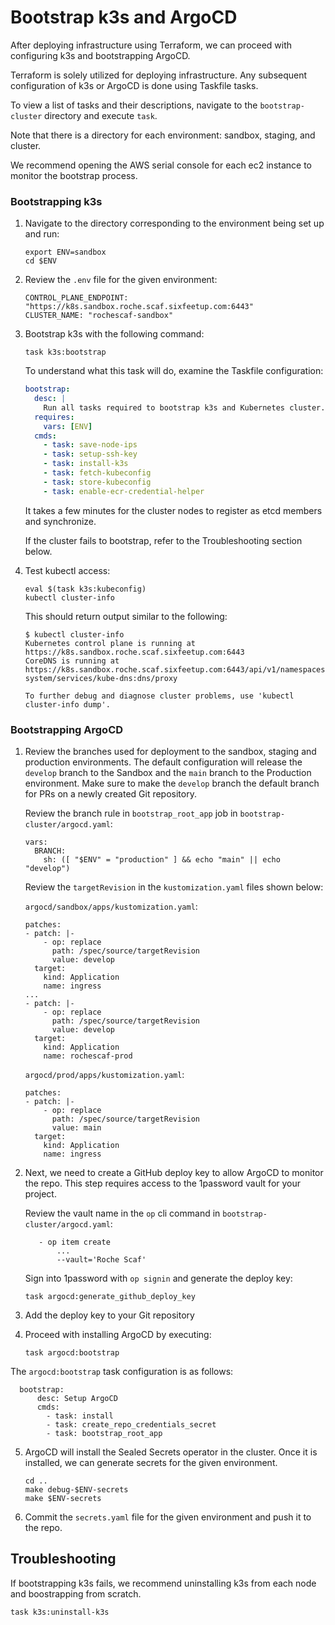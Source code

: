 # Bootstrap k3s and ArgoCD

After deploying infrastructure using Terraform, we can proceed with configuring
k3s and bootstrapping ArgoCD.

Terraform is solely utilized for deploying infrastructure. Any subsequent
configuration of k3s or ArgoCD is done using Taskfile tasks.

To view a list of tasks and their descriptions, navigate to the
`bootstrap-cluster` directory and execute `task`.

Note that there is a directory for each environment: sandbox, staging, and
cluster.

We recommend opening the AWS serial console for each ec2 instance to monitor the
bootstrap process.

### Bootstrapping k3s

1. Navigate to the directory corresponding to the environment being set up and
   run:

   ```shell
   export ENV=sandbox
   cd $ENV
   ```

2. Review the `.env` file for the given environment:

   ```shell
   CONTROL_PLANE_ENDPOINT: "https://k8s.sandbox.roche.scaf.sixfeetup.com:6443"
   CLUSTER_NAME: "rochescaf-sandbox"
   ```
3. Bootstrap k3s with the following command:

   ```
   task k3s:bootstrap
   ```

   To understand what this task will do, examine the Taskfile configuration:

   ```yaml
   bootstrap:
     desc: |
       Run all tasks required to bootstrap k3s and Kubernetes cluster.
     requires:
       vars: [ENV]
     cmds:
       - task: save-node-ips
       - task: setup-ssh-key
       - task: install-k3s
       - task: fetch-kubeconfig
       - task: store-kubeconfig
       - task: enable-ecr-credential-helper
   ```

   It takes a few minutes for the cluster nodes to register as etcd
   members and synchronize.

   If the cluster fails to bootstrap, refer to the Troubleshooting section
   below.

4. Test kubectl access:

   ```shell
   eval $(task k3s:kubeconfig)
   kubectl cluster-info
   ```

   This should return output similar to the following:

   ```shell
   $ kubectl cluster-info
   Kubernetes control plane is running at https://k8s.sandbox.roche.scaf.sixfeetup.com:6443
   CoreDNS is running at https://k8s.sandbox.roche.scaf.sixfeetup.com:6443/api/v1/namespaces/kube-system/services/kube-dns:dns/proxy

   To further debug and diagnose cluster problems, use 'kubectl cluster-info dump'.
   ```

### Bootstrapping ArgoCD

1. Review the branches used for deployment to the sandbox, staging and
   production environments. The default configuration will release the `develop`
   branch to the Sandbox and the `main` branch to the Production environment.
   Make sure to make the `develop` branch the default branch for PRs on a newly
   created Git repository.

   Review the branch rule in `bootstrap_root_app` job in
   `bootstrap-cluster/argocd.yaml`:

   ```
   vars:
     BRANCH:
       sh: ([ "$ENV" = "production" ] && echo "main" || echo "develop")
   ```

   Review the `targetRevision` in the `kustomization.yaml` files shown below:

   `argocd/sandbox/apps/kustomization.yaml`:

   ```
   patches:
   - patch: |-
       - op: replace
         path: /spec/source/targetRevision
         value: develop
     target:
       kind: Application
       name: ingress
   ...
   - patch: |-
       - op: replace
         path: /spec/source/targetRevision
         value: develop
     target:
       kind: Application
       name: rochescaf-prod
   ```

   `argocd/prod/apps/kustomization.yaml`:

   ```
   patches:
   - patch: |-
       - op: replace
         path: /spec/source/targetRevision
         value: main
     target:
       kind: Application
       name: ingress
   ```

2. Next, we need to create a GitHub deploy key to allow ArgoCD to monitor the
   repo. This step requires access to the 1password vault for your project.

   Review the vault name in the `op` cli command in
   `bootstrap-cluster/argocd.yaml`:

   ```
      - op item create
          ...
          --vault='Roche Scaf'
   ```

   Sign into 1password with `op signin` and generate the deploy key:

   ```shell
   task argocd:generate_github_deploy_key
   ```

3. Add the deploy key to your Git repository

4. Proceed with installing ArgoCD by executing:

   ```shell
   task argocd:bootstrap
   ```

The `argocd:bootstrap` task configuration is as follows:

```
  bootstrap:
      desc: Setup ArgoCD
      cmds:
        - task: install
        - task: create_repo_credentials_secret
        - task: bootstrap_root_app
```

5. ArgoCD will install the Sealed Secrets operator in the cluster. Once it is
   installed, we can generate secrets for the given environment.

   ```shell
   cd ..
   make debug-$ENV-secrets
   make $ENV-secrets
   ```

6. Commit the `secrets.yaml` file for the given environment and push it to the
   repo.

## Troubleshooting
If bootstrapping k3s fails, we recommend uninstalling k3s from each node and
boostrapping from scratch.

```shell
task k3s:uninstall-k3s
```
